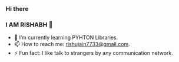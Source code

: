 ### Hi there
### I AM RISHABH 👋

- 🌱 I’m currently learning PYHTON Libraries.
- 📫 How to reach me: rishujain7733@gmail.com.
- ⚡ Fun fact: I like talk to strangers by any communication network.
